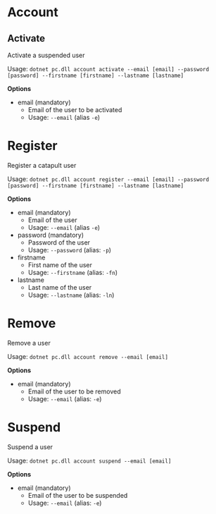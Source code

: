 # Account

## Activate

Activate a suspended user

Usage: 
`dotnet pc.dll account activate --email [email] --password [password] --firstname [firstname] --lastname [lastname]`

**Options**
* email (mandatory)
    * Email of the user to be activated
    * Usage: `--email` (alias `-e`)

# Register
Register a catapult user

Usage: 
`dotnet pc.dll account register --email [email] --password [password] --firstname [firstname] --lastname [lastname]`

**Options**
* email (mandatory)
    * Email of the user
    * Usage: `--email` (alias `-e`)
* password (mandatory)
    * Password of the user
    * Usage: `--password` (alias: `-p`)
* firstname
    * First name of the user
    * Usage: `--firstname` (alias: `-fn`)
* lastname
    * Last name of the user
    * Usage: `--lastname` (alias: `-ln`)

# Remove
Remove a user

Usage: 
`dotnet pc.dll account remove --email [email]`

**Options**
* email (mandatory)
    * Email of the user to be removed
    * Usage: `--email` (alias: `-e`)

# Suspend
Suspend a user	

Usage: 
`dotnet pc.dll account suspend --email [email]`

**Options**
* email (mandatory)
    * Email of the user to be suspended
    * Usage: `--email` (alias: `-e`)
